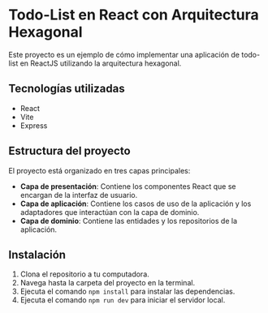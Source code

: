 # Todo-List en React con Arquitectura Hexagonal

Este proyecto es un ejemplo de cómo implementar una aplicación de todo-list en ReactJS utilizando la arquitectura hexagonal.

## Tecnologías utilizadas

- React
- Vite
- Express

## Estructura del proyecto

El proyecto está organizado en tres capas principales:

- **Capa de presentación**: Contiene los componentes React que se encargan de la interfaz de usuario.
- **Capa de aplicación**: Contiene los casos de uso de la aplicación y los adaptadores que interactúan con la capa de dominio.
- **Capa de dominio**: Contiene las entidades y los repositorios de la aplicación.

## Instalación

1. Clona el repositorio a tu computadora.
2. Navega hasta la carpeta del proyecto en la terminal.
3. Ejecuta el comando `npm install` para instalar las dependencias.
4. Ejecuta el comando `npm run dev` para iniciar el servidor local.

